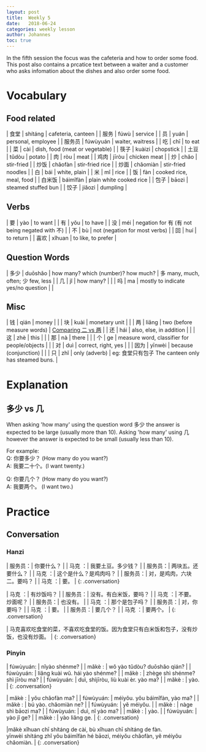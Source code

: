 ```yaml
---
layout: post
title:  Weekly 5
date:   2018-06-24
categories: weekly lesson
author: Johannes
toc: true
---
```


In the fifth session the focus was the cafeteria and how to order some food.
This post also contains a prcatice text between a waiter and a customer
who asks infomation about the dishes and also order some food.

# Vocabulary
## Food related

| 食堂   | shítáng  | cafeteria, canteen             |
| 服务   | fúwù     | service                        |
| 员     | yuán     | personal, employee             |
| 服务员 | fúwùyuán | waiter, waitress               |
| 吃     | chī      | to eat                         |
| 菜     | cài      | dish, food (meat or vegetable) |
| 筷子   | kuàizi   | chopstick                      |
| 土豆   | tǔdòu    | potato                         |
| 肉     | ròu      | meat                           |
| 鸡肉   | jīròu    | chicken meat                   |
| 炒     | chǎo     | stir-fried                     |
| 炒饭   | chǎofàn  | stir-fried rice                |
| 炒面   | chǎomiàn | stir-fried noodles             |
| 白     | bái      | white, plain                   |
| 米     | mǐ       | rice                           |
| 饭     | fàn      | cooked rice, meal, food        |
| 白米饭 | báimǐfàn | plain white cooked rice        |
| 包子   | bāozi    | steamed stuffed bun            |
| 饺子   | jiǎozi   | dumpling                       |

## Verbs

| 要   | yào    | to want                                        |
| 有   | yǒu    | to have                                        |
| 没   | méi    | negation for 有 (有 not being negated with 不) |
| 不   | bù     | not (negation for most verbs)                  |
| 回   | huí    | to return                                      |
| 喜欢 | xǐhuan | to like, to prefer                             |

## Question Words

| 多少 | duōshǎo | how many? which (number)? how much?    | 多 many, much, often; 少 few, less |
| 几   | jǐ      | how many?                              |                                    |
| 吗   | ma      | mostly to indicate yes/no question     |                                    |

## Misc

[er_vs_liang]: https://resources.allsetlearning.com/chinese/grammar/Comparing_%22er%22_and_%22liang%22


| 钱   | qián   | money                                       |                                                     |
| 块   | kuài   | monetary unit                               |                                                     |
| 两   | liǎng  | two (before measure words)                  | [Comparing 二 vs 两][er_vs_liang]                   |
| 还   | hái    | also, else, in addition                     |                                                     |
| 这   | zhè    | this                                        |                                                     |
| 那   | nà     | there                                       |                                                     |
| 个   | ge     | measure word, classifier for people/objects |                                                     |
| 对   | duì    | correct, right, yes                         |                                                     |
| 因为 | yīnwèi | because (conjunction)                       |                                                     |
| 只   | zhǐ    | only (adverb)                               | eg: 食堂只有包子 The canteen only has steamed buns. |

# Explanation
## 多少 vs 几

When asking 'how many' using the question word 多少 the answer is expected to
be large (usually more than 10).
Asking 'how many' using 几 however the answer is expected to be small (usually
less than 10).

For example:  
Q: 你要多少？ (How many do you want?)  
A: 我要二十个。(I want twenty.)  

Q: 你要几个？ (How many do you want?)  
A: 我要两个。 (I want two.)  

# Practice
## Conversation
### Hanzi

| 服务员：| 你要什么？                 |
| 马克  ：| 我要土豆。多少钱？         |
| 服务员：| 两块五。还要什么？         |
| 马克  ：| 这个是什么？是鸡肉吗？     |
| 服务员：| 对，是鸡肉，六块二。要吗？ |
| 马克  ：| 要。                       |
{: .conversation}

| 马克  ：| 有炒饭吗？             |
| 服务员：| 没有。有白米饭，要吗？ |
| 马克  ：| 不要。炒面呢？         |
| 服务员：| 也没有。               |
| 马克  ：| 那个是包子吗？         |
| 服务员：| 对，你要吗？           |
| 马克  ：| 要。                   |
| 服务员：| 要几个？               |
| 马克  ：| 要两个。               |
{: .conversation}

| 马克喜欢吃食堂的菜，不喜欢吃食堂的饭。因为食堂只有白米饭和包子，没有炒饭，也没有炒面。 |
{: .conversation}

### Pinyin

| fúwùyuán: | nǐyào shénme?                       |
| mǎkè    : | wǒ yào tǔdòu? duōshǎo qián?         |
| fúwùyuán: | liǎng kuài wǔ. hái yào shénme?      |
| mǎkè    : | zhège shì shénme? shì jīròu ma?     |
| fúwùyuán: | duì, shìjīròu, liù kuài èr. yào ma? |
| mǎkè    : | yào.                                |
{: .conversation}

| mǎkè    : | yǒu chǎofàn ma?               |
| fúwùyuán: | méiyǒu. yǒu báimǐfàn, yào ma? |
| mǎkè    : | bú yào. chǎomiàn ne?          |
| fúwùyuán: | yě méiyǒu.                    |
| mǎkè    : | nàge shì bāozi ma?            |
| fúwùyuán: | duì, nǐ yào ma?               |
| mǎkè    : | yào.                          |
| fúwùyuán: | yào jǐ ge?                    |
| mǎkè    : | yào liǎng ge.                 |
{: .conversation}

|mǎkè xǐhuan chī shítáng de cài, bù xǐhuan chī shítáng de fàn.<br>yīnwèi shítáng zhǐ yǒu báimǐfàn hé bāozi, méiyǒu chǎofàn, yě méiyǒu chǎomiàn. |
{: .conversation}

